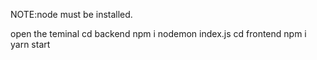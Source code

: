 NOTE:node must be installed.

open the teminal
cd backend
npm i
nodemon index.js
cd frontend
npm i
yarn start
